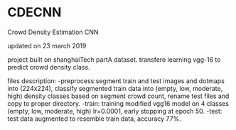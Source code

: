 # CDECNN
Crowd Density Estimation CNN

updated on 23 march 2019

project built on shanghaiTech partA dataset. transfere learning vgg-16 to predict crowd density class.

files description: -preprocess:segment train and test images and dotmaps into (224x224), classify segmented train data into (empty, low, moderate, high) density classes based on segment crowd count, rename test files and copy to proper directory. -train: training modified vgg16 model on 4 classes (empty, low, moderate, high) lr=0.0001, early stopping at epoch 50. -test: test data augmented to resemble train data, accuracy 77%.
